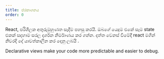 ```yaml
---
title: ප්රකාශනය
order: 0
---
```


React, පරිශීලක අතුරුමුහුණත සෑදීම පහසු කරයි. ඔබගේ යෙදුම එකේ සෑම state එකක් සදහාම සරල දර්ශන නිර්මාණය කර ගන්න. දත්ත වෙනස් වීමේදී react මගින් නිවරදි දේ යාවත්කාලීන කර දෙනු ලබයි .

Declarative views make your code more predictable and easier to debug.
